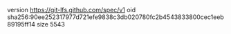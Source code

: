 version https://git-lfs.github.com/spec/v1
oid sha256:90ee252317977d721efe9838c3db020780fc2b4543833800cec1eeb89195ff14
size 5543
